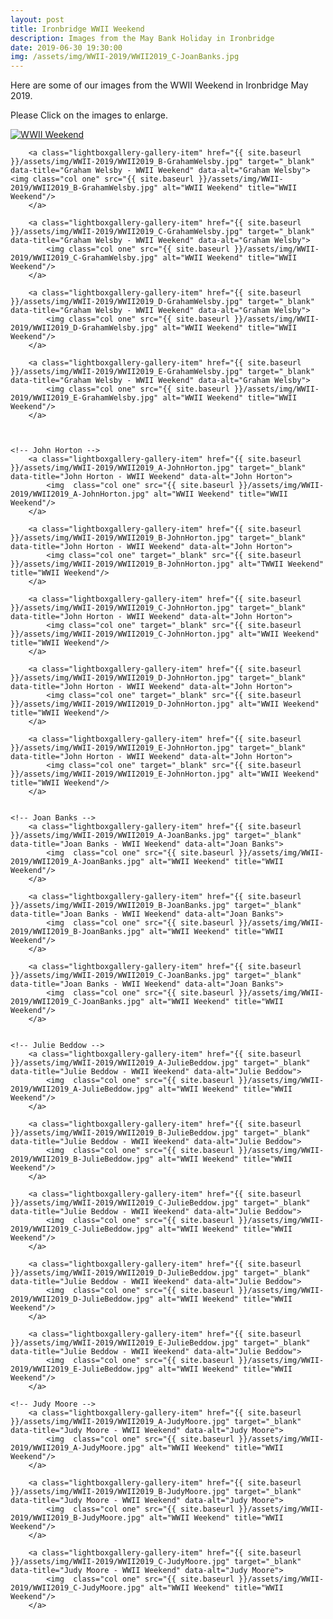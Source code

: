 ```yaml
---
layout: post
title: Ironbridge WWII Weekend
description: Images from the May Bank Holiday in Ironbridge
date: 2019-06-30 19:30:00
img: /assets/img/WWII-2019/WWII2019_C-JoanBanks.jpg
---
```


Here are some of our images from the WWII Weekend in Ironbridge May 2019. 

Please Click on the images to enlarge.

<div class="lightboxgallery-gallery">
	<!-- Graham Welsby -->
		<a class="lightboxgallery-gallery-item" href="{{ site.baseurl }}/assets/img/WWII-2019/WWII2019_A-GrahamWelsby.jpg" target="_blank" data-title="Graham Welsby - WWII Weekend" data-alt="Graham Welsby">	
			<img class="col one" src="{{ site.baseurl }}/assets/img/WWII-2019/WWII2019_A-GrahamWelsby.jpg" alt="WWII Weekend" title="WWII Weekend"/>
		</a>

		<a class="lightboxgallery-gallery-item" href="{{ site.baseurl }}/assets/img/WWII-2019/WWII2019_B-GrahamWelsby.jpg" target="_blank" data-title="Graham Welsby - WWII Weekend" data-alt="Graham Welsby">		<img class="col one" src="{{ site.baseurl }}/assets/img/WWII-2019/WWII2019_B-GrahamWelsby.jpg" alt="WWII Weekend" title="WWII Weekend"/>
		</a>

		<a class="lightboxgallery-gallery-item" href="{{ site.baseurl }}/assets/img/WWII-2019/WWII2019_C-GrahamWelsby.jpg" target="_blank" data-title="Graham Welsby - WWII Weekend" data-alt="Graham Welsby">	
			<img class="col one" src="{{ site.baseurl }}/assets/img/WWII-2019/WWII2019_C-GrahamWelsby.jpg" alt="WWII Weekend" title="WWII Weekend"/>
		</a>

		<a class="lightboxgallery-gallery-item" href="{{ site.baseurl }}/assets/img/WWII-2019/WWII2019_D-GrahamWelsby.jpg" target="_blank" data-title="Graham Welsby - WWII Weekend" data-alt="Graham Welsby">	
			<img class="col one" src="{{ site.baseurl }}/assets/img/WWII-2019/WWII2019_D-GrahamWelsby.jpg" alt="WWII Weekend" title="WWII Weekend"/>
		</a>

		<a class="lightboxgallery-gallery-item" href="{{ site.baseurl }}/assets/img/WWII-2019/WWII2019_E-GrahamWelsby.jpg" target="_blank" data-title="Graham Welsby - WWII Weekend" data-alt="Graham Welsby">	
			<img class="col one" src="{{ site.baseurl }}/assets/img/WWII-2019/WWII2019_E-GrahamWelsby.jpg" alt="WWII Weekend" title="WWII Weekend"/>
		</a>



	<!-- John Horton -->
		<a class="lightboxgallery-gallery-item" href="{{ site.baseurl }}/assets/img/WWII-2019/WWII2019_A-JohnHorton.jpg" target="_blank" data-title="John Horton - WWII Weekend" data-alt="John Horton">
			<img  class="col one" src="{{ site.baseurl }}/assets/img/WWII-2019/WWII2019_A-JohnHorton.jpg" alt="WWII Weekend" title="WWII Weekend"/>
		</a>
		
		<a class="lightboxgallery-gallery-item" href="{{ site.baseurl }}/assets/img/WWII-2019/WWII2019_B-JohnHorton.jpg" target="_blank" data-title="John Horton - WWII Weekend" data-alt="John Horton">
			<img class="col one" target="_blank" src="{{ site.baseurl }}/assets/img/WWII-2019/WWII2019_B-JohnHorton.jpg" alt="TWWII Weekend" title="WWII Weekend"/>
		</a>
		
		<a class="lightboxgallery-gallery-item" href="{{ site.baseurl }}/assets/img/WWII-2019/WWII2019_C-JohnHorton.jpg" target="_blank" data-title="John Horton - WWII Weekend" data-alt="John Horton">
			<img class="col one" target="_blank" src="{{ site.baseurl }}/assets/img/WWII-2019/WWII2019_C-JohnHorton.jpg" alt="WWII Weekend" title="WWII Weekend"/>
		</a>

		<a class="lightboxgallery-gallery-item" href="{{ site.baseurl }}/assets/img/WWII-2019/WWII2019_D-JohnHorton.jpg" target="_blank" data-title="John Horton - WWII Weekend" data-alt="John Horton">
			<img class="col one" target="_blank" src="{{ site.baseurl }}/assets/img/WWII-2019/WWII2019_D-JohnHorton.jpg" alt="WWII Weekend" title="WWII Weekend"/>
		</a>

		<a class="lightboxgallery-gallery-item" href="{{ site.baseurl }}/assets/img/WWII-2019/WWII2019_E-JohnHorton.jpg" target="_blank" data-title="John Horton - WWII Weekend" data-alt="John Horton">
			<img class="col one" target="_blank" src="{{ site.baseurl }}/assets/img/WWII-2019/WWII2019_E-JohnHorton.jpg" alt="WWII Weekend" title="WWII Weekend"/>
		</a>

	
	<!-- Joan Banks -->
		<a class="lightboxgallery-gallery-item" href="{{ site.baseurl }}/assets/img/WWII-2019/WWII2019_A-JoanBanks.jpg" target="_blank" data-title="Joan Banks - WWII Weekend" data-alt="Joan Banks">
			<img  class="col one" src="{{ site.baseurl }}/assets/img/WWII-2019/WWII2019_A-JoanBanks.jpg" alt="WWII Weekend" title="WWII Weekend"/>
		</a>

		<a class="lightboxgallery-gallery-item" href="{{ site.baseurl }}/assets/img/WWII-2019/WWII2019_B-JoanBanks.jpg" target="_blank" data-title="Joan Banks - WWII Weekend" data-alt="Joan Banks">
			<img  class="col one" src="{{ site.baseurl }}/assets/img/WWII-2019/WWII2019_B-JoanBanks.jpg" alt="WWII Weekend" title="WWII Weekend"/>
		</a>

		<a class="lightboxgallery-gallery-item" href="{{ site.baseurl }}/assets/img/WWII-2019/WWII2019_C-JoanBanks.jpg" target="_blank" data-title="Joan Banks - WWII Weekend" data-alt="Joan Banks">
			<img  class="col one" src="{{ site.baseurl }}/assets/img/WWII-2019/WWII2019_C-JoanBanks.jpg" alt="WWII Weekend" title="WWII Weekend"/>
		</a>


	<!-- Julie Beddow -->
		<a class="lightboxgallery-gallery-item" href="{{ site.baseurl }}/assets/img/WWII-2019/WWII2019_A-JulieBeddow.jpg" target="_blank" data-title="Julie Beddow - WWII Weekend" data-alt="Julie Beddow">
			<img  class="col one" src="{{ site.baseurl }}/assets/img/WWII-2019/WWII2019_A-JulieBeddow.jpg" alt="WWII Weekend" title="WWII Weekend"/>
		</a>

		<a class="lightboxgallery-gallery-item" href="{{ site.baseurl }}/assets/img/WWII-2019/WWII2019_B-JulieBeddow.jpg" target="_blank" data-title="Julie Beddow - WWII Weekend" data-alt="Julie Beddow">
			<img  class="col one" src="{{ site.baseurl }}/assets/img/WWII-2019/WWII2019_B-JulieBeddow.jpg" alt="WWII Weekend" title="WWII Weekend"/>
		</a>

		<a class="lightboxgallery-gallery-item" href="{{ site.baseurl }}/assets/img/WWII-2019/WWII2019_C-JulieBeddow.jpg" target="_blank" data-title="Julie Beddow - WWII Weekend" data-alt="Julie Beddow">
			<img  class="col one" src="{{ site.baseurl }}/assets/img/WWII-2019/WWII2019_C-JulieBeddow.jpg" alt="WWII Weekend" title="WWII Weekend"/>
		</a>

		<a class="lightboxgallery-gallery-item" href="{{ site.baseurl }}/assets/img/WWII-2019/WWII2019_D-JulieBeddow.jpg" target="_blank" data-title="Julie Beddow - WWII Weekend" data-alt="Julie Beddow">
			<img  class="col one" src="{{ site.baseurl }}/assets/img/WWII-2019/WWII2019_D-JulieBeddow.jpg" alt="WWII Weekend" title="WWII Weekend"/>
		</a>

		<a class="lightboxgallery-gallery-item" href="{{ site.baseurl }}/assets/img/WWII-2019/WWII2019_E-JulieBeddow.jpg" target="_blank" data-title="Julie Beddow - WWII Weekend" data-alt="Julie Beddow">
			<img  class="col one" src="{{ site.baseurl }}/assets/img/WWII-2019/WWII2019_E-JulieBeddow.jpg" alt="WWII Weekend" title="WWII Weekend"/>
		</a>

	<!-- Judy Moore -->
		<a class="lightboxgallery-gallery-item" href="{{ site.baseurl }}/assets/img/WWII-2019/WWII2019_A-JudyMoore.jpg" target="_blank" data-title="Judy Moore - WWII Weekend" data-alt="Judy Moore">
			<img  class="col one" src="{{ site.baseurl }}/assets/img/WWII-2019/WWII2019_A-JudyMoore.jpg" alt="WWII Weekend" title="WWII Weekend"/>
		</a>

		<a class="lightboxgallery-gallery-item" href="{{ site.baseurl }}/assets/img/WWII-2019/WWII2019_B-JudyMoore.jpg" target="_blank" data-title="Judy Moore - WWII Weekend" data-alt="Judy Moore">
			<img  class="col one" src="{{ site.baseurl }}/assets/img/WWII-2019/WWII2019_B-JudyMoore.jpg" alt="WWII Weekend" title="WWII Weekend"/>
		</a>

		<a class="lightboxgallery-gallery-item" href="{{ site.baseurl }}/assets/img/WWII-2019/WWII2019_C-JudyMoore.jpg" target="_blank" data-title="Judy Moore - WWII Weekend" data-alt="Judy Moore">
			<img  class="col one" src="{{ site.baseurl }}/assets/img/WWII-2019/WWII2019_C-JudyMoore.jpg" alt="WWII Weekend" title="WWII Weekend"/>
		</a>
</div>













